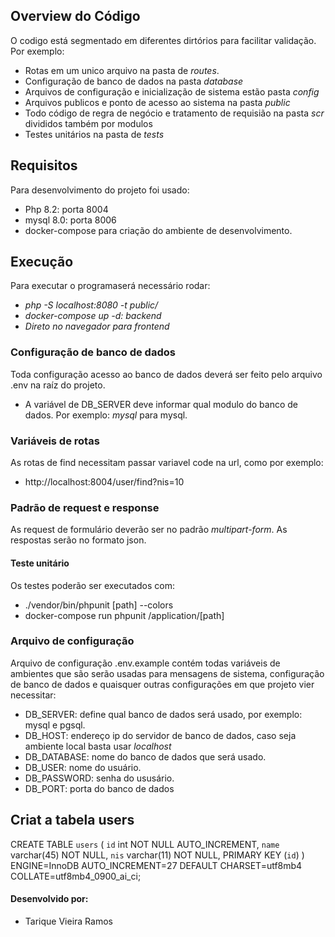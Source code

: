 ## Overview do Código
O codigo está segmentado em diferentes dirtórios para facilitar validação. Por exemplo:
- Rotas em um unico arquivo na pasta de *routes*.
- Configuração de banco de dados na pasta *database*
- Arquivos de configuração e inicialização de sistema estão pasta *config*
- Arquivos publicos e ponto de acesso ao sistema na pasta *public*
- Todo código de regra de negócio e tratamento de requisião na pasta *scr* divididos também por modulos
- Testes unitários na pasta de *tests*
## Requisitos
Para desenvolvimento do projeto foi usado:
- Php 8.2: porta 8004
- mysql 8.0: porta 8006
- docker-compose para criação do ambiente de desenvolvimento.

## Execução
Para executar o programaserá necessário rodar:
- *php -S localhost:8080 -t public/*
- *docker-compose up -d: backend*
- *Direto no navegador para frontend*
  
### Configuração de banco de dados

Toda configuração acesso ao banco de dados deverá ser feito pelo arquivo .env na raíz do projeto.
- A variável de DB_SERVER deve informar qual modulo do banco de dados. Por exemplo: *mysql* para mysql.

### Variáveis de rotas
As rotas de find necessitam passar variavel code na url, como por exemplo:
- http://localhost:8004/user/find?nis=10

### Padrão de request e response
As request de formulário deverão ser no padrão *multipart-form*. As respostas serão no formato json.

#### Teste unitário
Os testes poderão ser executados com:
- ./vendor/bin/phpunit [path] --colors
-  docker-compose run phpunit /application/[path]

### Arquivo de configuração
Arquivo de configuração .env.example contém todas variáveis de ambientes que são serão usadas para mensagens de sistema, configuração de banco de dados e quaisquer outras configurações em que projeto vier necessitar:
- DB_SERVER: define qual banco de dados será usado, por exemplo: mysql e pgsql.
- DB_HOST: endereço ip do servidor de banco de dados, caso seja ambiente local basta usar *localhost*
- DB_DATABASE: nome do banco de dados que será usado.
- DB_USER: nome do usuário.
- DB_PASSWORD: senha do ususário.
- DB_PORT: porta do banco de dados

## Criat a tabela users
CREATE TABLE `users` (
  `id` int NOT NULL AUTO_INCREMENT,
  `name` varchar(45) NOT NULL,
  `nis` varchar(11) NOT NULL,
  PRIMARY KEY (`id`)
) ENGINE=InnoDB AUTO_INCREMENT=27 DEFAULT CHARSET=utf8mb4 COLLATE=utf8mb4_0900_ai_ci;
#### Desenvolvido por:
- Tarique Vieira Ramos